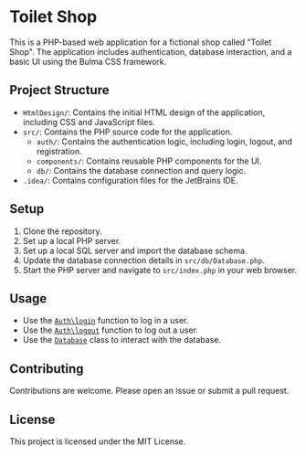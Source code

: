 # Toilet Shop

This is a PHP-based web application for a fictional shop called "Toilet Shop". The application includes authentication, database interaction, and a basic UI using the Bulma CSS framework.

## Project Structure

- `HtmlDesign/`: Contains the initial HTML design of the application, including CSS and JavaScript files.
- `src/`: Contains the PHP source code for the application.
  - `auth/`: Contains the authentication logic, including login, logout, and registration.
  - `components/`: Contains reusable PHP components for the UI.
  - `db/`: Contains the database connection and query logic.
- `.idea/`: Contains configuration files for the JetBrains IDE.

## Setup

1. Clone the repository.
2. Set up a local PHP server.
3. Set up a local SQL server and import the database schema.
4. Update the database connection details in `src/db/Database.php`.
5. Start the PHP server and navigate to `src/index.php` in your web browser.

## Usage

- Use the [`Auth\login`](src/auth/auth.php) function to log in a user.
- Use the [`Auth\logout`](src/auth/auth.php) function to log out a user.
- Use the [`Database`](src/db/Database.php) class to interact with the database.

## Contributing

Contributions are welcome. Please open an issue or submit a pull request.

## License

This project is licensed under the MIT License.